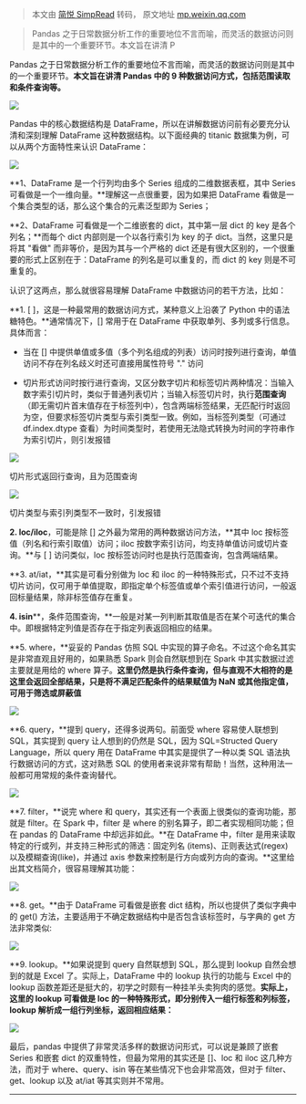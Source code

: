 > 本文由 [简悦 SimpRead](http://ksria.com/simpread/) 转码， 原文地址 [mp.weixin.qq.com](https://mp.weixin.qq.com/s?__biz=MjM5NzU0MzU0Nw==&mid=2651398637&idx=4&sn=ecfd627e9da23fdcd7ac037ceee16837&chksm=bd25eaf98a5263ef96c0452154130a29726093a40110696aa0281ec6a0aeaff9f06fb13eb6d3&mpshare=1&scene=1&srcid=0724oh9lR3HcZH8MeV7F8WbI&sharer_sharetime=1627116120748&sharer_shareid=7fece245937ac96f04f0fb8e1311fff1#rd)

> Pandas 之于日常数据分析工作的重要地位不言而喻，而灵活的数据访问则是其中的一个重要环节。本文旨在讲清 P

Pandas 之于日常数据分析工作的重要地位不言而喻，而灵活的数据访问则是其中的一个重要环节。**本文旨在讲清 Pandas 中的 9 种数据访问方式，包括范围读取和条件查询等。**

![](https://mmbiz.qpic.cn/mmbiz_png/p3q2hn6de2O4OypGPXpQNPG0cxJyVwWq4hBkeRJqMzck1eqczRCrmR2PNjqcH32jkYcusvP7wespb7Vibmo76Sg/640?wx_fmt=png)

  

Pandas 中的核心数据结构是 DataFrame，所以在讲解数据访问前有必要充分认清和深刻理解 DataFrame 这种数据结构。以下面经典的 titanic 数据集为例，可以从两个方面特性来认识 DataFrame：  

![](https://mmbiz.qpic.cn/mmbiz_png/p3q2hn6de2O4OypGPXpQNPG0cxJyVwWqsc3Hh050FwDNL50hL9Zu6awxaID5yLRo0iap4ysWrVHkW7ANdlIIRhA/640?wx_fmt=png)

**1、DataFrame 是一个行列均由多个 Series 组成的二维数据表框，其中 Series 可看做是一个一维向量。**理解这一点很重要，因为如果把 DataFrame 看做是一个集合类型的话，那么这个集合的元素泛型即为 Series；

  

  

**2、DataFrame 可看做是一个二维嵌套的 dict，其中第一层 dict 的 key 是各个列名；**而每个 dict 内部则是一个以各行索引为 key 的子 dict。当然，这里只是将其 "看做" 而非等价，是因为其与一个严格的 dict 还是有很大区别的，一个很重要的形式上区别在于：DataFrame 的列名是可以重复的，而 dict 的 key 则是不可重复的。

  

认识了这两点，那么就很容易理解 DataFrame 中数据访问的若干方法，比如：

  

**1. [ ]，这是一种最常用的数据访问方式，某种意义上沿袭了 Python 中的语法糖特色。**通常情况下，[] 常用于在 DataFrame 中获取单列、多列或多行信息。具体而言：

*   当在 [] 中提供单值或多值（多个列名组成的列表）访问时按列进行查询，单值访问不存在列名歧义时还可直接用属性符号 "." 访问
    
*   切片形式访问时按行进行查询，又区分数字切片和标签切片两种情况：当输入数字索引切片时，类似于普通列表切片；当输入标签切片时，执行**范围查询**（即无需切片首末值存在于标签列中），包含两端标签结果，无匹配行时返回为空，但要求标签切片类型与索引类型一致。例如，当标签列类型（可通过 df.index.dtype 查看）为时间类型时，若使用无法隐式转换为时间的字符串作为索引切片，则引发报错
    

![](https://mmbiz.qpic.cn/mmbiz_png/p3q2hn6de2NJiav932Bh1ibpk9iaKvdDxhdy0wVnTjfC811vNSgUUDuvtLBpU5paN0Ulqh7KPxhmyaeNCrXbnPcsQ/640?wx_fmt=png)

切片形式返回行查询，且为范围查询  

  

![](https://mmbiz.qpic.cn/mmbiz_png/p3q2hn6de2NJiav932Bh1ibpk9iaKvdDxhdaK8gJd2C0rMqjHVqYV227KJb1RbSjVjtXd5hnANibaXhoj9w8Pt1Z7w/640?wx_fmt=png)

切片类型与索引列类型不一致时，引发报错  

  

**2. loc/iloc**，可能是除 [] 之外最为常用的两种数据访问方法，**其中 loc 按标签值（列名和行索引取值）访问；iloc 按数字索引访问，均支持单值访问或切片查询。**与 [ ] 访问类似，loc 按标签访问时也是执行范围查询，包含两端结果。

  

**3. at/iat，**其实是可看分别做为 loc 和 iloc 的一种特殊形式，只不过不支持切片访问，仅可用于单值提取，即指定单个标签值或单个索引值进行访问，一般返回标量结果，除非标签值存在重复。

**4. isin****，条件范围查询，**一般是对某一列判断其取值是否在某个可迭代的集合中。即根据特定列值是否存在于指定列表返回相应的结果。

**5. where，**妥妥的 Pandas 仿照 SQL 中实现的算子命名。不过这个命名其实是非常直观且好用的，如果熟悉 Spark 则会自然联想到在 Spark 中其实数据过滤主要就是用给的 where 算子。**这里仍然是执行条件查询，但与直观不大相符的是这里会返回全部结果，只是将不满足匹配条件的结果赋值为 NaN 或其他指定值，可用于筛选或屏蔽值**

![](https://mmbiz.qpic.cn/mmbiz_png/p3q2hn6de2NJiav932Bh1ibpk9iaKvdDxhdvILm3mpYg3JQemSfXSS1hR5gAOqOIGq3lnosiclaLWicibt7O4obk0Pkg/640?wx_fmt=png)

  

**6. query，**提到 query，还得多说两句。前面受 where 容易使人联想到 SQL，其实提到 query 让人想到的仍然是 SQL，因为 SQL=Structed Query Language，所以 query 用在 DataFrame 中其实是提供了一种以类 SQL 语法执行数据访问的方式，这对熟悉 SQL 的使用者来说非常有帮助！当然，这种用法一般都可用常规的条件查询替代。

![](https://mmbiz.qpic.cn/mmbiz_png/p3q2hn6de2NJiav932Bh1ibpk9iaKvdDxhdALj2KFSQBfz30MewMOKhahwp2NicFhQibS2rqHcVPek5w8qzlRzVGMmg/640?wx_fmt=png)

  

**7. filter，**说完 where 和 query，其实还有一个表面上很类似的查询功能，那就是 filter。在 Spark 中，filter 是 where 的别名算子，即二者实现相同功能；但在 pandas 的 DataFrame 中却远非如此。**在 DataFrame 中，filter 是用来读取特定的行或列，并支持三种形式的筛选：固定列名 (items)、正则表达式(regex) 以及模糊查询(like)，并通过 axis 参数来控制是行方向或列方向的查询。**这里给出其文档简介，很容易理解其功能：  

![](https://mmbiz.qpic.cn/mmbiz_png/p3q2hn6de2O4OypGPXpQNPG0cxJyVwWqRRwtx7wg84ibzR0L6jwgWe9Mgvu3WcnyhHDY5JHVjgtGuBmrP4cVpgQ/640?wx_fmt=png)

  

**8. get。**由于 DataFrame 可看做是嵌套 dict 结构，所以也提供了类似字典中的 get() 方法，主要适用于不确定数据结构中是否包含该标签时，与字典的 get 方法非常类似:

![](https://mmbiz.qpic.cn/mmbiz_png/p3q2hn6de2NJiav932Bh1ibpk9iaKvdDxhdPwRHv7taXeUQhSCR4NvlJAOJibwEyEQwnXwrYYtnfEsFUkhOhQZSWkw/640?wx_fmt=png)

  

**9. lookup。**如果说提到 query 自然联想到 SQL，那么提到 lookup 自然会想到的就是 Excel 了。实际上，DataFrame 中的 lookup 执行的功能与 Excel 中的 lookup 函数差距还是挺大的，初学之时颇有一种挂羊头卖狗肉的感觉。**实际上，这里的 lookup 可看做是 loc 的一种特殊形式，即分别传入一组行标签和列标签，lookup 解析成一组行列坐标，返回相应结果：**  

![](https://mmbiz.qpic.cn/mmbiz_png/p3q2hn6de2NJiav932Bh1ibpk9iaKvdDxhdyPC2ZOnTP1t51uYlNpgNcib7Bydrd4ma0E9Aqgg0ic70FOaUjq2uqYHQ/640?wx_fmt=png)

  

最后，pandas 中提供了非常灵活多样的数据访问形式，可以说是兼顾了嵌套 Series 和嵌套 dict 的双重特性，但最为常用的其实还是 []、loc 和 iloc 这几种方法，而对于 where、query、isin 等在某些情况下也会非常高效，但对于 filter、get、lookup 以及 at/iat 等其实则并不常用。

* * *
